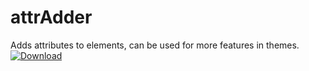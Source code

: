 # attrAdder
Adds attributes to elements, can be used for more features in themes.
<br>[![Download](https://img.shields.io/badge/download-here-555)](https://github.com/unknown81311/attrAdder/releases/download/2.0.0/attrAdder.plugin.js)
